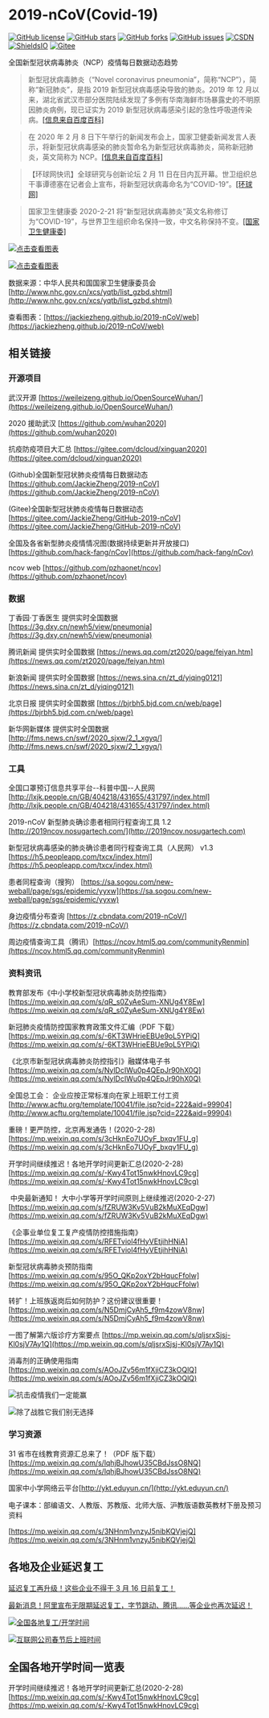 # 2019-nCoV(Covid-19)

[![GitHub license](https://img.shields.io/github/license/JackieZheng/2019-nCoV)](https://github.com/JackieZheng/2019-nCoV/blob/master/LICENSE)
[![GitHub stars](https://img.shields.io/github/stars/JackieZheng/2019-nCoV)](https://github.com/JackieZheng/2019-nCoV/stargazers)
[![GitHub forks](https://img.shields.io/github/forks/JackieZheng/2019-nCoV)](https://github.com/JackieZheng/2019-nCoV/network)
[![GitHub issues](https://img.shields.io/github/issues/JackieZheng/2019-nCoV)](https://github.com/JackieZheng/2019-nCoV/issues)
[![CSDN](https://img.shields.io/badge/CSDN-JackieZheng-green)](https://blog.csdn.net/admans)
[![ShieldsIO](https://img.shields.io/badge/Shields-IO-yellowgreen)](https://shields.io/)
[![Gitee](https://gitee.com/JackieZheng/GitHub-2019-nCoV/badge/star.svg?theme=dark)](https://gitee.com/JackieZheng/GitHub-2019-nCoV/)

全国新型冠状病毒肺炎（NCP）疫情每日数据动态趋势

> 新型冠状病毒肺炎（“Novel coronavirus pneumonia”，简称“NCP”），简称“新冠肺炎”，是指 2019 新型冠状病毒感染导致的肺炎。2019 年 12 月以来，湖北省武汉市部分医院陆续发现了多例有华南海鲜市场暴露史的不明原因肺炎病例，现已证实为 2019 新型冠状病毒感染引起的急性呼吸道传染病。[[信息来自百度百科]](https://baike.baidu.com/item/%E6%96%B0%E5%9E%8B%E5%86%A0%E7%8A%B6%E7%97%85%E6%AF%92%E8%82%BA%E7%82%8E/24282529)

> 在 2020 年 2 月 8 日下午举行的新闻发布会上，国家卫健委新闻发言人表示，将新型冠状病毒感染的肺炎暂命名为新型冠状病毒肺炎，简称新冠肺炎，英文简称为 NCP。[[信息来自百度百科]](https://baike.baidu.com/item/%E6%96%B0%E5%9E%8B%E5%86%A0%E7%8A%B6%E7%97%85%E6%AF%92%E8%82%BA%E7%82%8E/24282529)

> 【环球网快讯】全球研究与创新论坛 2 月 11 日在日内瓦开幕。世卫组织总干事谭德塞在记者会上宣布，将新型冠状病毒命名为“COVID-19”。[[环球网]](https://world.huanqiu.com/article/3wzeLjoJecj)

> 国家卫生健康委 2020-2-21 将“新型冠状病毒肺炎”英文名称修订为“COVID-19”，与世界卫生组织命名保持一致，中文名称保持不变。[[国家卫生健康委]](http://www.nhc.gov.cn/yzygj/s7653p/202002/33393aa53d984ccdb1053a52b6bef810.shtml)

[![点击查看图表](Image/20200315.png)](https://jackiezheng.github.io/2019-nCoV/web)

[![点击查看图表](Image/20200220202226.png)](https://jackiezheng.github.io/2019-nCoV/web)

数据来源：中华人民共和国国家卫生健康委员会 [http://www.nhc.gov.cn/xcs/yqtb/list_gzbd.shtml](http://www.nhc.gov.cn/xcs/yqtb/list_gzbd.shtml)

查看图表：[https://jackiezheng.github.io/2019-nCoV/web](https://jackiezheng.github.io/2019-nCoV/web)

## 相关链接

### 开源项目

武汉开源 [https://weileizeng.github.io/OpenSourceWuhan/](https://weileizeng.github.io/OpenSourceWuhan/)

2020 援助武汉 [https://github.com/wuhan2020](https://github.com/wuhan2020)

抗疫防疫项目大汇总 [https://gitee.com/dcloud/xinguan2020](https://gitee.com/dcloud/xinguan2020)

(Github)全国新型冠状肺炎疫情每日数据动态[https://github.com/JackieZheng/2019-nCoV](https://github.com/JackieZheng/2019-nCoV)

(Gitee)全国新型冠状肺炎疫情每日数据动态[https://gitee.com/JackieZheng/GitHub-2019-nCoV](https://gitee.com/JackieZheng/GitHub-2019-nCoV)

全国及各省新型肺炎疫情情况图(数据持续更新并开放接口) [https://github.com/hack-fang/nCov](https://github.com/hack-fang/nCov)

ncov web [https://github.com/pzhaonet/ncov](https://github.com/pzhaonet/ncov)

### 数据

丁香园·丁香医生 提供实时全国数据 [https://3g.dxy.cn/newh5/view/pneumonia](https://3g.dxy.cn/newh5/view/pneumonia)

腾讯新闻 提供实时全国数据 [https://news.qq.com/zt2020/page/feiyan.htm](https://news.qq.com/zt2020/page/feiyan.htm)

新浪新闻 提供实时全国数据 [https://news.sina.cn/zt_d/yiqing0121](https://news.sina.cn/zt_d/yiqing0121)

北京日报 提供实时全国数据 [https://bjrbh5.bjd.com.cn/web/page](https://bjrbh5.bjd.com.cn/web/page)

新华网新媒体 提供实时全国数据 [http://fms.news.cn/swf/2020_sjxw/2_1_xgyq/](http://fms.news.cn/swf/2020_sjxw/2_1_xgyq/)

### 工具

全国口罩预订信息共享平台--科普中国--人民网 [http://lxjk.people.cn/GB/404218/431655/431797/index.html](http://lxjk.people.cn/GB/404218/431655/431797/index.html)

2019-nCoV 新型肺炎确诊患者相同行程查询工具 1.2 [http://2019ncov.nosugartech.com/](http://2019ncov.nosugartech.com)

新型冠状病毒感染的肺炎确诊患者同行程查询工具（人民网） v1.3 [https://h5.peopleapp.com/txcx/index.html](https://h5.peopleapp.com/txcx/index.html)

患者同程查询（搜狗） [https://sa.sogou.com/new-weball/page/sgs/epidemic/yyxw](https://sa.sogou.com/new-weball/page/sgs/epidemic/yyxw)

身边疫情分布查询 [https://z.cbndata.com/2019-nCoV/](https://z.cbndata.com/2019-nCoV/)

周边疫情查询工具（腾讯）[https://ncov.html5.qq.com/communityRenmin](https://ncov.html5.qq.com/communityRenmin)

### 资料资讯

教育部发布《中小学校新型冠状病毒肺炎防控指南》 [https://mp.weixin.qq.com/s/qR_s0ZyAeSum-XNUg4Y8Ew](https://mp.weixin.qq.com/s/qR_s0ZyAeSum-XNUg4Y8Ew)

新冠肺炎疫情防控国家教育政策文件汇编（PDF 下载） [https://mp.weixin.qq.com/s/-6KT3WHrieEBUe9oL5YPiQ](https://mp.weixin.qq.com/s/-6KT3WHrieEBUe9oL5YPiQ)

《北京市新型冠状病毒肺炎防控指引》融媒体电子书 [https://mp.weixin.qq.com/s/NylDcIWu0p4QEpJr90hX0Q](https://mp.weixin.qq.com/s/NylDcIWu0p4QEpJr90hX0Q)

全国总工会： 企业应按正常标准向在家上班职工付工资 [http://www.acftu.org/template/10041/file.jsp?cid=222&aid=99904](http://www.acftu.org/template/10041/file.jsp?cid=222&aid=99904)

重磅！更严防控，北京再发通告！(2020-2-28) [https://mp.weixin.qq.com/s/3cHknEo7UOyF_bxqv1FU_g](https://mp.weixin.qq.com/s/3cHknEo7UOyF_bxqv1FU_g)

开学时间继续推迟！各地开学时间更新汇总(2020-2-28) [https://mp.weixin.qq.com/s/-Kwy4Tot15nwkHnovLC9cg](https://mp.weixin.qq.com/s/-Kwy4Tot15nwkHnovLC9cg)

​ 中央最新通知！​ 大中小学等开学时间原则上继续推迟(2020-2-27) [https://mp.weixin.qq.com/s/fZRUW3Kv5VuB2kMuXEqDgw](https://mp.weixin.qq.com/s/fZRUW3Kv5VuB2kMuXEqDgw)

《企事业单位复工复产疫情防控措施指南》 [https://mp.weixin.qq.com/s/RFETviol4fHyVEtjihHNiA](https://mp.weixin.qq.com/s/RFETviol4fHyVEtjihHNiA)

新型冠状病毒肺炎预防指南 [https://mp.weixin.qq.com/s/95O_QKp2oxY2bHqucFfolw](https://mp.weixin.qq.com/s/95O_QKp2oxY2bHqucFfolw)

转扩！上班族返岗后如何防护？这份建议很重要！ [https://mp.weixin.qq.com/s/N5DmjCyAh5_f9m4zowV8nw](https://mp.weixin.qq.com/s/N5DmjCyAh5_f9m4zowV8nw)

一图了解第六版诊疗方案要点 [https://mp.weixin.qq.com/s/qljsrxSjsj-Kl0sjV7Ay1Q](https://mp.weixin.qq.com/s/qljsrxSjsj-Kl0sjV7Ay1Q)

消毒剂的正确使用指南 [https://mp.weixin.qq.com/s/AOoJZv56m1fXjiCZ3kOQlQ](https://mp.weixin.qq.com/s/AOoJZv56m1fXjiCZ3kOQlQ)

![抗击疫情我们一定能赢](Image/1.png)

![除了战胜它我们别无选择](Image/2.png)

### 学习资源

31 省市在线教育资源汇总来了！（PDF 版下载）[https://mp.weixin.qq.com/s/lqhjBJhowU35CBdJssO8NQ](https://mp.weixin.qq.com/s/lqhjBJhowU35CBdJssO8NQ)

国家中小学网络云平台[http://ykt.eduyun.cn/](http://ykt.eduyun.cn/)

电子课本：部编语文、人教版、苏教版、北师大版、沪教版语数英教材下册及预习资料

[https://mp.weixin.qq.com/s/3NHnm1vnzyJ5nibKQVjejQ](https://mp.weixin.qq.com/s/3NHnm1vnzyJ5nibKQVjejQ)

## 各地及企业延迟复工

[延迟复工再升级！这些企业不得于 3 月 16 日前复工！](http://t.cn/A6h5fmJF)

[最新消息！阿里宣布无限期延迟复工，字节跳动、腾讯......等企业也再次延迟！](https://mp.weixin.qq.com/s/f0aPm9pllw932CP4QED1zg)

[![全国各地复工/开学时间](https://map-mobile-opnimg.cdn.bcebos.com/home/e996e90a14062b954948b2cd8952bde1_7F68C30BFBD0511306A3A030082374EB.JPG)](https://opn.baidu.com/map/cllanding/445a861ba7a069abc687c0cf9ec2e05a)

[![互联网公司春节后上班时间](https://ww1.sinaimg.cn/bmiddle/aa0d937dly1gbcnfqzavgj20vy3shkjl.jpg)](https://s.weibo.com/weibo?q=%23%E4%BA%92%E8%81%94%E7%BD%91%E5%85%AC%E5%8F%B8%E6%98%A5%E8%8A%82%E5%90%8E%E4%B8%8A%E7%8F%AD%E6%97%B6%E9%97%B4%23)

## 全国各地开学时间一览表

开学时间继续推迟！各地开学时间更新汇总(2020-2-28) [https://mp.weixin.qq.com/s/-Kwy4Tot15nwkHnovLC9cg](https://mp.weixin.qq.com/s/-Kwy4Tot15nwkHnovLC9cg)
